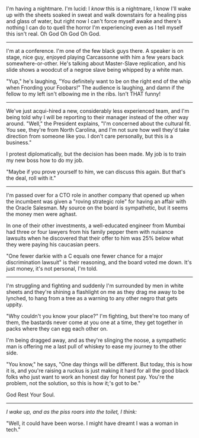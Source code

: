 I'm having a nightmare. I'm lucid: I *know* this is a nightmare, I know I'll wake up with the sheets soaked in sweat and walk downstairs for a healing piss and glass of water, but right now I can't force myself awake and there's nothing I can do to quell the horror I'm experiencing even as I tell myself this isn't real. Oh God Oh God Oh God.

---

I'm at a conference. I'm one of the few black guys there. A speaker is on stage, nice guy, enjoyed playing Carcassonne with him a few years back somewhere-or-other. He's talking about Master-Slave replication, and his slide shows a woodcut of a negroe slave being whipped by a white man.

"Yup," he's laughing, "You definitely want to be on the right end of the whip when Fnording your Foobars!" The audience is laughing, and damn if the fellow to my left isn't elbowing me in the ribs. Isn't THAT funny!

---

We've just acqui-hired a new, considerably less experienced team, and I'm being told why I will be reporting to their manager instead of the other way around. "Well," the President explains, "I'm concerned about the cultural fit. You see, they're from North Carolina, and I'm not sure how well they'd take direction from someone like you. I don't care personally, but this is a business."

I protest diplomatically, but the decision has been made. My job is to train my new boss how to do my job.

"Maybe if you prove yourself to him, we can discuss this again. But that's the deal, roll with it."

---

I'm passed over for a CTO role in another company that opened up when the incumbent was given a "roving strategic role" for having an affair with the Oracle Salesman. My source on the board is sympathetic, but it seems the money men were aghast.

In one of their other investments, a well-educated engineer from Mumbai had three or four lawyers from his family pepper them with nuisance lawsuits when he discovered that their offer to him was 25% below what they were paying his caucasian peers.

"One fewer darkie with a C equals one fewer chance for a major discrimination lawsuit" is their reasoning, and the board voted me down. It's just money, it's not personal, I'm told.

---

I'm struggling and fighting and suddenly I'm surrounded by men in white sheets and they're shining a flashlight on me as they drag me away to be lynched, to hang from a tree as a warning to any other negro that gets uppity.

"Why couldn't you know your place?" I'm fighting, but there're too many of them, the bastards never come at you one at a time, they get together in packs where they can egg each other on.

I'm being dragged away, and as they're slinging the noose, a sympathetic man is offering me a last pull of whiskey to ease my journey to the other side.

"You know," he says, "One day things will be different. But today, this is how it is, and you're raising a ruckus is just making it hard for all the good black folks who just want to work an honest day for honest pay. You're the problem, not the solution, so this is how it;'s got to be."

God Rest Your Soul.

---

*I wake up, and as the piss roars into the toilet, I think:*

"Well, it could have been worse. I might have dreamt I was a woman in tech."
